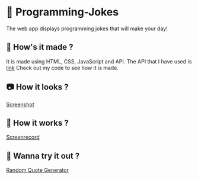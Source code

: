 # 🙌 Programming-Jokes
The web app displays programming jokes that will make your day!

## 🎨 How's it made ?
It is made using HTML, CSS, JavaScript and API. 
The API that I have used is [link](https://sv443.net/jokeapi/v2/)
Check out my code to see how it is made.

## 📷 How it looks ?
[Screenshot ](https://github.com/anjaliB1/Programming-Jokes/assets/130470021/5e8d33ff-cec8-4ddd-af7e-36d02623ce91)

## 🎥 How it works ?
[Screenrecord ](https://github.com/anjaliB1/Programming-Jokes/assets/130470021/a29e88a3-7424-4d6a-b839-2bd034d88dbf)

## 👀 Wanna try it out ?
[Random Quote Generator](https://anjalib1.github.io/Programming-Jokes/)
